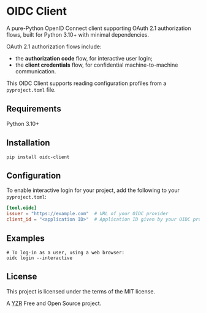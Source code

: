 OIDC Client
===========

A pure-Python OpenID Connect client supporting OAuth 2.1 authorization flows, built for Python 3.10+ with minimal dependencies.

OAuth 2.1 authorization flows include:
- the **authorization code** flow, for interactive user login;
- the **client credentials** flow, for confidential machine-to-machine communication.

This OIDC Client supports reading configuration profiles from a `pyproject.toml` file.


Requirements
------------

Python 3.10+



Installation
------------

```console
pip install oidc-client
```


Configuration
-------------

To enable interactive login for your project, add the following to your `pyproject.toml`:
```toml
[tool.oidc]
issuer = "https://example.com"  # URL of your OIDC provider
client_id = "<application ID>"  # Application ID given by your OIDC provider
```


Examples
--------

```console
# To log-in as a user, using a web browser:
oidc login --interactive
```


License
-------

This project is licensed under the terms of the MIT license.


A [YZR](https://www.yzr.ai/) Free and Open Source project.
